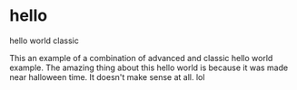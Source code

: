 # hello
hello world classic

This an example of a combination of advanced and classic hello world example. The amazing thing about this hello world is because it was made near halloween time. It doesn't make sense at all. lol

